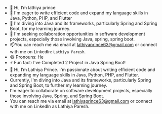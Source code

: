 - 👋 Hi, I’m lathiya prince
- 👀 I'm eager to write efficient code and expand my language skills in Java, Python, PHP, and Flutter
- 🌱 I'm diving into Java and its frameworks, particularly Spring and Spring Boot, for my learning journey.
- 💞️ I'm seeking collaboration opportunities in software development projects, especially those involving Java, spring, spring boot.
- 📫You can reach me via email at lathiyaprince63@gmail.com or connect with me on LinkedIn: `Lathiya Paresh`.
- 😄 Pronouns: He
- ⚡ Fun fact: I've Completed 2 Project in Java Spring Boot!
- 👋 Hi, I’m Lathiya Prince. I'm passionate about writing efficient code and expanding my language skills in Java, Python, PHP, and Flutter.
- Currently, I'm diving into Java and its frameworks, particularly Spring and Spring Boot, to further my learning journey.
- I'm eager to collaborate on software development projects, especially those involving Java, Spring, and Spring Boot.
- You can reach me via email at lathiyaprince63@gmail.com or connect with me on LinkedIn as Lathiya Paresh.

<!---
lathiya6355/lathiya6355 is a ✨ special ✨ repository because its `README.md` (this file) appears on your GitHub profile.
You can click the Preview link to take a look at your changes.
--->
